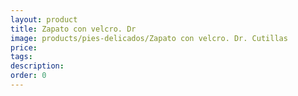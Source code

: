 ```yaml
---
layout: product
title: Zapato con velcro. Dr
image: products/pies-delicados/Zapato con velcro. Dr. Cutillas
price: 
tags: 
description: 
order: 0
---
```

